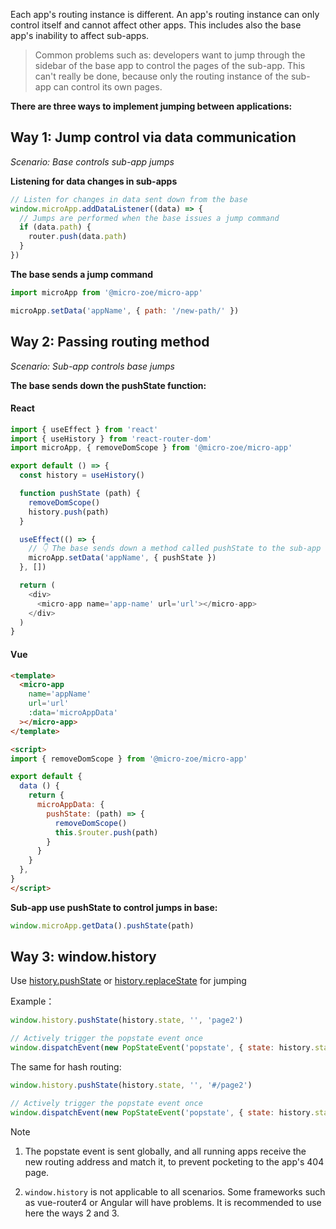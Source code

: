 
Each app's routing instance is different. An app's routing instance can only control itself and cannot affect other apps.
This includes also the base app's inability to affect sub-apps.

> Common problems such as: developers want to jump through the sidebar of the base app to control the pages of the sub-app. This can't really be done, because only the routing instance of the sub-app can control its own pages.

**There are three ways to implement jumping between applications:**


## Way 1: Jump control via data communication
*Scenario: Base controls sub-app jumps*

**Listening for data changes in sub-apps**

```js
// Listen for changes in data sent down from the base
window.microApp.addDataListener((data) => {
  // Jumps are performed when the base issues a jump command
  if (data.path) {
    router.push(data.path)
  }
})
```

**The base sends a jump command**

```js
import microApp from '@micro-zoe/micro-app'

microApp.setData('appName', { path: '/new-path/' })
```


## Way 2: Passing routing method
*Scenario: Sub-app controls base jumps*

**The base sends down the pushState function:**
<!-- tabs:start -->

#### **React**
```js
import { useEffect } from 'react'
import { useHistory } from 'react-router-dom'
import microApp, { removeDomScope } from '@micro-zoe/micro-app'

export default () => {
  const history = useHistory()

  function pushState (path) {
    removeDomScope()
    history.push(path)
  }

  useEffect(() => {
    // 👇 The base sends down a method called pushState to the sub-app
    microApp.setData('appName', { pushState })
  }, [])

  return (
    <div>
      <micro-app name='app-name' url='url'></micro-app>
    </div>
  )
}
```

#### **Vue**

```html
<template>
  <micro-app
    name='appName' 
    url='url'
    :data='microAppData'
  ></micro-app>
</template>

<script>
import { removeDomScope } from '@micro-zoe/micro-app'

export default {
  data () {
    return {
      microAppData: {
        pushState: (path) => {
          removeDomScope()
          this.$router.push(path)
        }
      }
    }
  },
}
</script>
```
<!-- tabs:end -->

**Sub-app use pushState to control jumps in base:**

```js
window.microApp.getData().pushState(path)
```

## Way 3: window.history
Use [history.pushState](https://developer.mozilla.org/en-US/docs/Web/API/History/pushState) or [history.replaceState](https://developer.mozilla.org/en-US/docs/Web/API/History/replaceState) for jumping

Example：
```js
window.history.pushState(history.state, '', 'page2')

// Actively trigger the popstate event once
window.dispatchEvent(new PopStateEvent('popstate', { state: history.state }))
```

The same for hash routing:
```js
window.history.pushState(history.state, '', '#/page2')

// Actively trigger the popstate event once
window.dispatchEvent(new PopStateEvent('popstate', { state: history.state }))
```

> [!NOTE]
>
> 1. The popstate event is sent globally, and all running apps receive the new routing address and match it, to prevent pocketing to the app's 404 page.
>
> 2. `window.history` is not applicable to all scenarios. Some frameworks such as vue-router4 or Angular will have problems. It is recommended to use here the ways 2 and 3.
